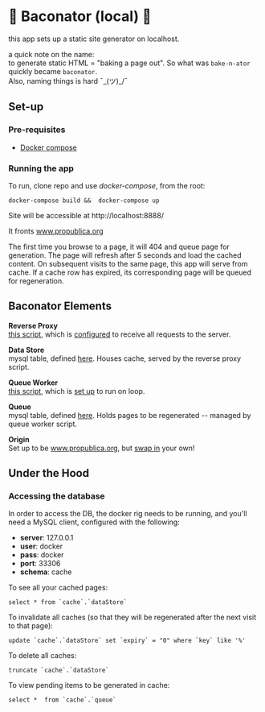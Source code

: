 # 🥓 Baconator (local) 🥓

this app sets up a static site generator on localhost.   

a quick note on the name:  
to generate static HTML = "baking a page out".  So what was `bake-n-ator` quickly became `baconator`.  
Also, naming things is hard ¯\_(ツ)_/¯

## Set-up

### Pre-requisites
 - [Docker compose](https://docs.docker.com/compose/install/)

### Running the app  
To run, clone repo and use *docker-compose*, from the root:

`docker-compose build &&  docker-compose up`

Site will be accessible at http://localhost:8888/

It fronts www.propublica.org

The first time you browse to a page, it will 404 and queue page for generation. The page will refresh after 5 seconds and load the cached content. On subsequent visits to the same page, this app will serve from cache. If a cache row has expired, its corresponding page will be queued for regeneration.

## Baconator Elements

**Reverse Proxy**  
[this script](https://github.com/propublica/fakenator/blob/master/src/reverseProxy.php), which is [configured](https://github.com/propublica/fakenator/blob/master/src/.htaccess) to receive all requests to the server.  

**Data Store**  
mysql table, defined [here](https://github.com/propublica/fakenator/blob/master/helpers/createTables.sql#L5). Houses cache, served by the reverse proxy script.  

**Queue Worker**  
[this script](https://github.com/propublica/fakenator/blob/master/src/queueWorker.php), which is [set up](https://github.com/propublica/fakenator/blob/master/helpers/entrypoint.sh#L12-L16) to run on loop.  

**Queue**  
mysql table, defined [here](https://github.com/propublica/fakenator/blob/master/helpers/createTables.sql#L15). Holds pages to be regenerated -- managed by queue worker script.  

**Origin**  
Set up to be www.propublica.org, but [swap in](https://github.com/propublica/fakenator/blob/master/src/queueWorker.php#L93) your own!   


## Under the Hood

### Accessing the database
In order to access the DB, the docker rig needs to be running, and you'll need a MySQL client, configured with the following:  
 - **server**: 127.0.0.1
 - **user**: docker
 - **pass**: docker
 - **port**: 33306
 - **schema**: cache

To see all your cached pages:
```
select * from `cache`.`dataStore`
```

To invalidate all caches (so that they will be regenerated after the next visit to that page):
```
update `cache`.`dataStore` set `expiry` = "0" where `key` like '%'
```

To delete all caches:
```
truncate `cache`.`dataStore`
```

To view pending items to be generated in cache:
```
select *  from `cache`.`queue`
```


